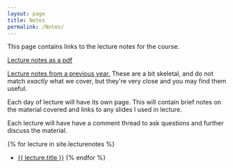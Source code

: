 ```yaml
---
layout: page
title: Notes
permalink: /Notes/
---
```


This page contains links to the lecture notes for the course.

<a href="./lecturenotes/lecturenotes.pdf"> Lecture notes as a pdf </a>

[Lecture notes from a previous year.](../OldLectureNotes.pdf)
These are a bit skeletal, and do not match *exactly* what we cover, but they're very close and you may find them useful.

Each day of lecture will have its own page.  This will contain brief notes on the material covered and links to any slides I used in lecture.

Each lecture will have have a comment thread to ask questions and further discuss the material.  


{% for lecture in site.lecturenotes %}
 - <a href="{{ lecture.url | prepend:site.baseurl }}"> {{ lecture.title }}</a>
{% endfor %} 


